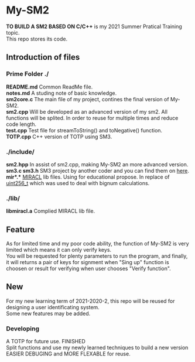 # My-SM2

**TO BUILD A SM2 BASED ON C/C++** is my 2021 Summer Pratical Training topic.  
This repo stores its code.  

## Introduction of files

### Prime Folder ./

**README.md** Common ReadMe file.  
**notes.md** A studing note of basic knowledge.  
**sm2core.c** The main file of my project, contines the final version of My-SM2.  
**sm2.cpp** Will be developed as an advanced version of my sm2. All functions will be splited. In order to reuse for multiple times and reduce code length.  
**test.cpp** Test file for streamToString() and toNegative() function.  
**TOTP.cpp** C++ version of TOTP using SM3.  

### ./include/

**sm2.hpp** In assist of sm2.cpp, making My-SM2 an more advanced version.  
**sm3.c sm3.h** SM3 project by another coder and you can find them on [here](https://blog.csdn.net/qq_36298219/article/details/85926747).  
**mir\*.\*** [MIRACL](https://github.com/miracl/MIRACL) lib files. Using for educational propose. In replace of [uint256_t](https://github.com/calccrypto/uint256_t) which was used to deal with bignum calculations.  

### ./lib/

**libmiracl.a** Complied MIRACL lib file.

## Feature
As for limited time and my poor code ability, the function of My-SM2 is very limited which means it can only verify keys.  
You will be requested for plenty parameters to run the program, and finally, it will returns a pair of keys for signment when "Sing up" function is choosen or result for verifying when user chooses "Verify function".  

## New
For my new learning term of 2021-2020-2, this repo will be reused for designing a user identificating system.  
Some new features may be added.  

### Developing

A TOTP for future use. FINISHED  
Split functions and use my newly learned techniques to build a new version EASIER DEBUGING and MORE FLEXABLE for reuse.  